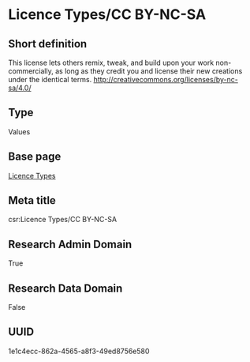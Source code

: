 # Licence Types/CC BY-NC-SA
## Short definition
This license lets others remix, tweak, and build upon your work non-commercially, as long as they credit you and license their new creations under the identical terms. http://creativecommons.org/licenses/by-nc-sa/4.0/
## Type
Values
## Base page
[Licence Types](../../Objects/Licence%20Types.md)
## Meta title
csr:Licence Types/CC BY-NC-SA
## Research Admin Domain
True
## Research Data Domain
False
## UUID
1e1c4ecc-862a-4565-a8f3-49ed8756e580
